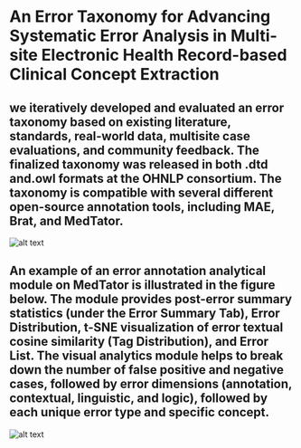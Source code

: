 # An Error Taxonomy for Advancing Systematic Error Analysis in Multi-site Electronic Health Record-based Clinical Concept Extraction

## we iteratively developed and evaluated an error taxonomy based on existing literature, standards, real-world data, multisite case evaluations, and community feedback. The finalized taxonomy was released in both .dtd and.owl formats at the OHNLP consortium. The taxonomy is compatible with several different open-source annotation tools, including MAE, Brat, and MedTator.

![alt text](https://github.com/OHNLP/ErrorAnalysis/images/development.png)

## An example of an error annotation analytical module on MedTator is illustrated in the figure below. The module provides post-error summary statistics (under the Error Summary Tab), Error Distribution, t-SNE visualization of error textual cosine similarity (Tag Distribution), and Error List. The visual analytics module helps to break down the number of false positive and negative cases, followed by error dimensions (annotation, contextual, linguistic, and logic), followed by each unique error type and specific concept. 
![alt text](https://github.com/OHNLP/ErrorAnalysis/images/fig_erra.jpg)

